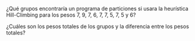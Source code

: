 ¿Qué grupos encontraría un programa de particiones si usara la heurística Hill-Climbing para los pesos 7, 9, 7, 6, 7, 7, 5, 7, 5 y 6? 

¿Cuáles son los pesos totales de los grupos y la diferencia entre los pesos totales?